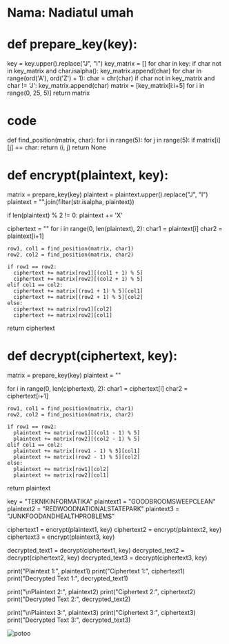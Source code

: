 # Nama: Nadiatul umah

# def prepare_key(key):
  key = key.upper().replace("J", "I")
  key_matrix = []
  for char in key:
    if char not in key_matrix and char.isalpha():
      key_matrix.append(char)
  for char in range(ord('A'), ord('Z') + 1):
    char = chr(char)
    if char not in key_matrix and char != 'J':
      key_matrix.append(char)
  matrix = [key_matrix[i:i+5] for i in range(0, 25, 5)]
  return matrix

# code 
def find_position(matrix, char):
  for i in range(5):
    for j in range(5):
      if matrix[i][j] == char:
        return (i, j)
  return None

# def encrypt(plaintext, key):
  matrix = prepare_key(key)
  plaintext = plaintext.upper().replace("J", "I")
  plaintext = "".join(filter(str.isalpha, plaintext))

  if len(plaintext) % 2 != 0:
    plaintext += 'X'

  ciphertext = ""
  for i in range(0, len(plaintext), 2):
    char1 = plaintext[i]
    char2 = plaintext[i+1]

    row1, col1 = find_position(matrix, char1)
    row2, col2 = find_position(matrix, char2)

    if row1 == row2:
      ciphertext += matrix[row1][(col1 + 1) % 5]
      ciphertext += matrix[row2][(col2 + 1) % 5]
    elif col1 == col2:
      ciphertext += matrix[(row1 + 1) % 5][col1]
      ciphertext += matrix[(row2 + 1) % 5][col2]
    else:
      ciphertext += matrix[row1][col2]
      ciphertext += matrix[row2][col1]

  return ciphertext


# def decrypt(ciphertext, key):
  matrix = prepare_key(key)
  plaintext = ""

  for i in range(0, len(ciphertext), 2):
    char1 = ciphertext[i]
    char2 = ciphertext[i+1]

    row1, col1 = find_position(matrix, char1)
    row2, col2 = find_position(matrix, char2)

    if row1 == row2:
      plaintext += matrix[row1][(col1 - 1) % 5]
      plaintext += matrix[row2][(col2 - 1) % 5]
    elif col1 == col2:
      plaintext += matrix[(row1 - 1) % 5][col1]
      plaintext += matrix[(row2 - 1) % 5][col2]
    else:
      plaintext += matrix[row1][col2]
      plaintext += matrix[row2][col1]

  return plaintext


key = "TEKNIKINFORMATIKA"
plaintext1 = "GOODBROOMSWEEPCLEAN"
plaintext2 = "REDWOODNATIONALSTATEPARK"
plaintext3 = "JUNKFOODANDHEALTHPROBLEMS"

ciphertext1 = encrypt(plaintext1, key)
ciphertext2 = encrypt(plaintext2, key)
ciphertext3 = encrypt(plaintext3, key)

decrypted_text1 = decrypt(ciphertext1, key)
decrypted_text2 = decrypt(ciphertext2, key)
decrypted_text3 = decrypt(ciphertext3, key)


print("Plaintext 1:", plaintext1)
print("Ciphertext 1:", ciphertext1)
print("Decrypted Text 1:", decrypted_text1)

print("\nPlaintext 2:", plaintext2)
print("Ciphertext 2:", ciphertext2)
print("Decrypted Text 2:", decrypted_text2)


print("\nPlaintext 3:", plaintext3)
print("Ciphertext 3:", ciphertext3)
print("Decrypted Text 3:", decrypted_text3)


![potoo](https://github.com/user-attachments/assets/6c2cb8a8-3678-4b91-92bc-9647c0a5fdb7)
